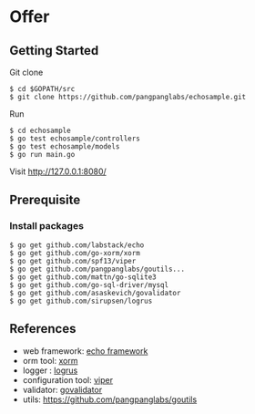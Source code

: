 # Offer

## Getting Started

Git clone

```
$ cd $GOPATH/src
$ git clone https://github.com/pangpanglabs/echosample.git
```

Run

```
$ cd echosample
$ go test echosample/controllers
$ go test echosample/models
$ go run main.go
```

Visit http://127.0.0.1:8080/

## Prerequisite

### Install packages

```
$ go get github.com/labstack/echo
$ go get github.com/go-xorm/xorm
$ go get github.com/spf13/viper
$ go get github.com/pangpanglabs/goutils...
$ go get github.com/mattn/go-sqlite3
$ go get github.com/go-sql-driver/mysql
$ go get github.com/asaskevich/govalidator
$ go get github.com/sirupsen/logrus
```

## References

- web framework: [echo framework](https://echo.labstack.com/)
- orm tool: [xorm](http://xorm.io/)
- logger : [logrus](https://github.com/sirupsen/logrus)
- configuration tool: [viper](https://github.com/spf13/viper)
- validator: [govalidator](github.com/asaskevich/govalidator)
- utils: https://github.com/pangpanglabs/goutils